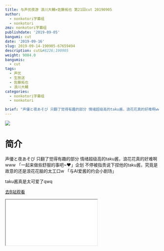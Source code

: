 ```yaml
---
title: 与声优夜游 浪川大輔×佐藤拓也 第21回cut 20190905
author:
  - nonkotori字幕组
  - nonkotori
zmz: nonkotori字幕组
publishdate: '2019-09-05'
bangumi: cut
date: '2019-09-16'
slug: 2019-09-14-190905-67659494
description: cut&#8226;190905
weight: 9084.0
bangumis: 
  - cut
tags:
  - 声优
  - 生放送
  - 佐藤拓也
  - 浪川大輔
categories:
  - nonkotori字幕组
  - nonkotori

brief: "声優と夜あそび 只翻了觉得有趣的部分 情绪超级高的taku酱，浪花花真的好难啊www 「一起来做些舒服的事吧~❤」企划 不停被指责说下捏他的taku酱，究竟是故意的还是浪花花脑的太工口w 「与AI爱酱的约会小剧场」 taku酱真是太可爱了qwq"
---
```

![](https://raw.githubusercontent.com/tcgriffith/owaraisite/master/static/tmpimg/7d19c5c04230a5d550a1922055d3232c42d4f7b3.jpg.480.jpg)
# 简介  
声優と夜あそび
只翻了觉得有趣的部分
情绪超级高的taku酱，浪花花真的好难啊www
「一起来做些舒服的事吧~❤」企划
不停被指责说下捏他的taku酱，究竟是故意的还是浪花花脑的太工口w
「与AI爱酱的约会小剧场」


taku酱真是太可爱了qwq  

[去B站观看](https://www.bilibili.com/video/av67659494/)
<div class ="resp-container"><iframe class="testiframe" src="//player.bilibili.com/player.html?aid=67659494"", scrolling="no", allowfullscreen="true" > </iframe></div> 
